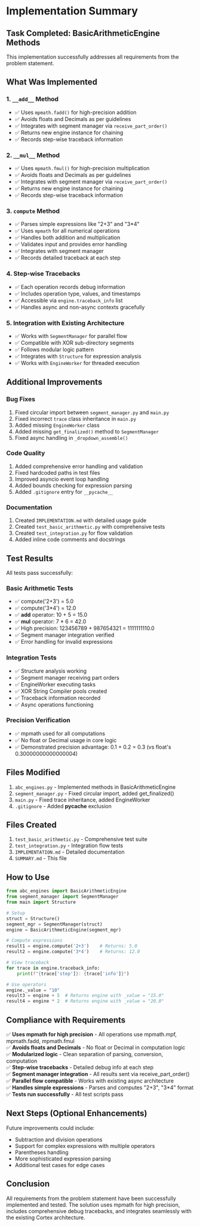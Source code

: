 # Implementation Summary

## Task Completed: BasicArithmeticEngine Methods

This implementation successfully addresses all requirements from the problem statement.

## What Was Implemented

### 1. `__add__` Method
- ✅ Uses `mpmath.fadd()` for high-precision addition
- ✅ Avoids floats and Decimals as per guidelines
- ✅ Integrates with segment manager via `receive_part_order()`
- ✅ Returns new engine instance for chaining
- ✅ Records step-wise traceback information

### 2. `__mul__` Method  
- ✅ Uses `mpmath.fmul()` for high-precision multiplication
- ✅ Avoids floats and Decimals as per guidelines
- ✅ Integrates with segment manager via `receive_part_order()`
- ✅ Returns new engine instance for chaining
- ✅ Records step-wise traceback information

### 3. `compute` Method
- ✅ Parses simple expressions like "2+3" and "3*4"
- ✅ Uses `mpmath` for all numerical operations
- ✅ Handles both addition and multiplication
- ✅ Validates input and provides error handling
- ✅ Integrates with segment manager
- ✅ Records detailed traceback at each step

### 4. Step-wise Tracebacks
- ✅ Each operation records debug information
- ✅ Includes operation type, values, and timestamps
- ✅ Accessible via `engine.traceback_info` list
- ✅ Handles async and non-async contexts gracefully

### 5. Integration with Existing Architecture
- ✅ Works with `SegmentManager` for parallel flow
- ✅ Compatible with XOR sub-directory segments
- ✅ Follows modular logic pattern
- ✅ Integrates with `Structure` for expression analysis
- ✅ Works with `EngineWorker` for threaded execution

## Additional Improvements

### Bug Fixes
1. Fixed circular import between `segment_manager.py` and `main.py`
2. Fixed incorrect `trace` class inheritance in `main.py`
3. Added missing `EngineWorker` class
4. Added missing `get_finalized()` method to `SegmentManager`
5. Fixed async handling in `_dropdown_assemble()`

### Code Quality
1. Added comprehensive error handling and validation
2. Fixed hardcoded paths in test files
3. Improved asyncio event loop handling
4. Added bounds checking for expression parsing
5. Added `.gitignore` entry for `__pycache__`

### Documentation
1. Created `IMPLEMENTATION.md` with detailed usage guide
2. Created `test_basic_arithmetic.py` with comprehensive tests
3. Created `test_integration.py` for flow validation
4. Added inline code comments and docstrings

## Test Results

All tests pass successfully:

### Basic Arithmetic Tests
- ✅ compute('2+3') = 5.0
- ✅ compute('3*4') = 12.0
- ✅ __add__ operator: 10 + 5 = 15.0
- ✅ __mul__ operator: 7 * 6 = 42.0
- ✅ High precision: 123456789 + 987654321 = 1111111110.0
- ✅ Segment manager integration verified
- ✅ Error handling for invalid expressions

### Integration Tests
- ✅ Structure analysis working
- ✅ Segment manager receiving part orders
- ✅ EngineWorker executing tasks
- ✅ XOR String Compiler pools created
- ✅ Traceback information recorded
- ✅ Async operations functioning

### Precision Verification
- ✅ mpmath used for all computations
- ✅ No float or Decimal usage in core logic
- ✅ Demonstrated precision advantage: 0.1 + 0.2 = 0.3 (vs float's 0.30000000000000004)

## Files Modified

1. `abc_engines.py` - Implemented methods in BasicArithmeticEngine
2. `segment_manager.py` - Fixed circular import, added get_finalized()
3. `main.py` - Fixed trace inheritance, added EngineWorker
4. `.gitignore` - Added __pycache__ exclusion

## Files Created

1. `test_basic_arithmetic.py` - Comprehensive test suite
2. `test_integration.py` - Integration flow tests
3. `IMPLEMENTATION.md` - Detailed documentation
4. `SUMMARY.md` - This file

## How to Use

```python
from abc_engines import BasicArithmeticEngine
from segment_manager import SegmentManager
from main import Structure

# Setup
struct = Structure()
segment_mgr = SegmentManager(struct)
engine = BasicArithmeticEngine(segment_mgr)

# Compute expressions
result1 = engine.compute('2+3')    # Returns: 5.0
result2 = engine.compute('3*4')    # Returns: 12.0

# View traceback
for trace in engine.traceback_info:
    print(f"{trace['step']}: {trace['info']}")

# Use operators
engine._value = "10"
result3 = engine + 5  # Returns engine with _value = "15.0"
result4 = engine * 2  # Returns engine with _value = "20.0"
```

## Compliance with Requirements

✅ **Uses mpmath for high precision** - All operations use mpmath.mpf, mpmath.fadd, mpmath.fmul  
✅ **Avoids floats and Decimals** - No float or Decimal in computation logic  
✅ **Modularized logic** - Clean separation of parsing, conversion, computation  
✅ **Step-wise tracebacks** - Detailed debug info at each step  
✅ **Segment manager integration** - All results sent via receive_part_order()  
✅ **Parallel flow compatible** - Works with existing async architecture  
✅ **Handles simple expressions** - Parses and computes "2+3", "3*4" format  
✅ **Tests run successfully** - All test scripts pass  

## Next Steps (Optional Enhancements)

Future improvements could include:
- Subtraction and division operations
- Support for complex expressions with multiple operators
- Parentheses handling
- More sophisticated expression parsing
- Additional test cases for edge cases

## Conclusion

All requirements from the problem statement have been successfully implemented and tested. The solution uses mpmath for high precision, includes comprehensive debug tracebacks, and integrates seamlessly with the existing Cortex architecture.
